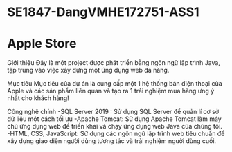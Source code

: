 # SE1847-DangVMHE172751-ASS1
# Apple Store
Giới thiệu
Đây là một project được phát triển bằng ngôn ngữ lập trình Java, tập trung vào việc xây dựng một ứng dụng web đa năng. 

Mục tiêu
Mục tiêu của dự án là cung cấp một 1 hệ thống bán điện thoại của Apple và các sản phẩm liên quan và tạo ra 1 trải nghiệm mua hàng ưng ý nhất cho khách hàng!

Công nghệ chính
-SQL Server 2019 : Sử dụng SQL Server để quản lí cơ sở dữ liệu một cách tối ưu
-Apache Tomcat: Sử dụng Apache Tomcat làm máy chủ ứng dụng web để triển khai và chạy ứng dụng web Java của chúng tôi.
-HTML, CSS, JavaScript: Sử dụng các ngôn ngữ lập trình web tiêu chuẩn để xây dựng giao diện người dùng tương tác và trải nghiệm người dùng cuối.
